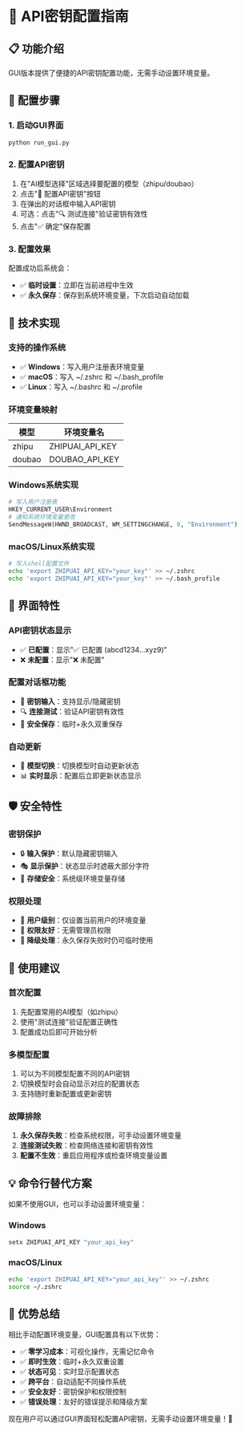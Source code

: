 # 🔑 API密钥配置指南

## 📋 功能介绍

GUI版本提供了便捷的API密钥配置功能，无需手动设置环境变量。

## 🎯 配置步骤

### 1. 启动GUI界面
```bash
python run_gui.py
```

### 2. 配置API密钥
1. 在"AI模型选择"区域选择要配置的模型（zhipu/doubao）
2. 点击"🔑 配置API密钥"按钮
3. 在弹出的对话框中输入API密钥
4. 可选：点击"🔍 测试连接"验证密钥有效性
5. 点击"✅ 确定"保存配置

### 3. 配置效果
配置成功后系统会：
- ✅ **临时设置**：立即在当前进程中生效
- ✅ **永久保存**：保存到系统环境变量，下次启动自动加载

## 🔧 技术实现

### 支持的操作系统
- ✅ **Windows**：写入用户注册表环境变量
- ✅ **macOS**：写入 ~/.zshrc 和 ~/.bash_profile
- ✅ **Linux**：写入 ~/.bashrc 和 ~/.profile

### 环境变量映射
| 模型 | 环境变量名 |
|------|------------|
| zhipu | ZHIPUAI_API_KEY |
| doubao | DOUBAO_API_KEY |

### Windows系统实现
```python
# 写入用户注册表
HKEY_CURRENT_USER\Environment
# 通知系统环境变量更改
SendMessageW(HWND_BROADCAST, WM_SETTINGCHANGE, 0, "Environment")
```

### macOS/Linux系统实现
```bash
# 写入shell配置文件
echo 'export ZHIPUAI_API_KEY="your_key"' >> ~/.zshrc
echo 'export ZHIPUAI_API_KEY="your_key"' >> ~/.bash_profile
```

## 🎨 界面特性

### API密钥状态显示
- ✅ **已配置**：显示"✅ 已配置 (abcd1234...xyz9)"
- ❌ **未配置**：显示"❌ 未配置"

### 配置对话框功能
- 🔑 **密钥输入**：支持显示/隐藏密钥
- 🔍 **连接测试**：验证API密钥有效性
- 💾 **安全保存**：临时+永久双重保存

### 自动更新
- 🔄 **模型切换**：切换模型时自动更新状态
- 📊 **实时显示**：配置后立即更新状态显示

## 🛡️ 安全特性

### 密钥保护
- 🔒 **输入保护**：默认隐藏密钥输入
- 🎭 **显示保护**：状态显示时遮蔽大部分字符
- 💾 **存储安全**：系统级环境变量存储

### 权限处理
- 👤 **用户级别**：仅设置当前用户的环境变量
- 🔐 **权限友好**：无需管理员权限
- 🔄 **降级处理**：永久保存失败时仍可临时使用

## 🚀 使用建议

### 首次配置
1. 先配置常用的AI模型（如zhipu）
2. 使用"测试连接"验证配置正确性
3. 配置成功后即可开始分析

### 多模型配置
1. 可以为不同模型配置不同的API密钥
2. 切换模型时会自动显示对应的配置状态
3. 支持随时重新配置或更新密钥

### 故障排除
1. **永久保存失败**：检查系统权限，可手动设置环境变量
2. **连接测试失败**：检查网络连接和密钥有效性
3. **配置不生效**：重启应用程序或检查环境变量设置

## 💡 命令行替代方案

如果不使用GUI，也可以手动设置环境变量：

### Windows
```cmd
setx ZHIPUAI_API_KEY "your_api_key"
```

### macOS/Linux
```bash
echo 'export ZHIPUAI_API_KEY="your_api_key"' >> ~/.zshrc
source ~/.zshrc
```

## 🎉 优势总结

相比手动配置环境变量，GUI配置具有以下优势：

- ✅ **零学习成本**：可视化操作，无需记忆命令
- ✅ **即时生效**：临时+永久双重设置
- ✅ **状态可见**：实时显示配置状态
- ✅ **跨平台**：自动适配不同操作系统
- ✅ **安全友好**：密钥保护和权限控制
- ✅ **错误处理**：友好的错误提示和降级方案

现在用户可以通过GUI界面轻松配置API密钥，无需手动设置环境变量！🎊
